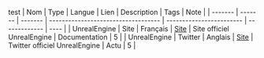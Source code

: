 test
| Nom     | Type    | Langue  | Lien                                | Description              | Tags          | Note |
| ------- | ------- | ------- | ----------------------------------- | ------------------------ | ------------- | ---- |
| UnrealEngine | Site    | Français | [Site](https://www.unrealengine.com/fr)   | Site officiel UnrealEngine    | Documentation | 5    |
| UnrealEngine | Twitter | Anglais | [Site](https://twitter.com/UnrealEngine?ref_src=twsrc%5Egoogle%7Ctwcamp%5Eserp%7Ctwgr%5Eauthor) | Twitter officiel UnrealEngine | Actu          | 5    |